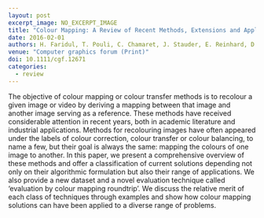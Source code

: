 ```yaml
---
layout: post
excerpt_image: NO_EXCERPT_IMAGE
title: "Colour Mapping: A Review of Recent Methods, Extensions and Applications"
date: 2016-02-01
authors: H. Faridul, T. Pouli, C. Chamaret, J. Stauder, E. Reinhard, D. Kuzovkin & A. Trémeau
venue: "Computer graphics forum (Print)"
doi: 10.1111/cgf.12671
categories:
  - review
---
```

The objective of colour mapping or colour transfer methods is to recolour a given image or video by deriving a mapping between that image and another image serving as a reference. These methods have received considerable attention in recent years, both in academic literature and industrial applications. Methods for recolouring images have often appeared under the labels of colour correction, colour transfer or colour balancing, to name a few, but their goal is always the same: mapping the colours of one image to another. In this paper, we present a comprehensive overview of these methods and offer a classification of current solutions depending not only on their algorithmic formulation but also their range of applications. We also provide a new dataset and a novel evaluation technique called ‘evaluation by colour mapping roundtrip’. We discuss the relative merit of each class of techniques through examples and show how colour mapping solutions can have been applied to a diverse range of problems.
